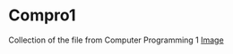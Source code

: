 # Compro1
Collection of the file from Computer Programming 1
[Image](https://cdn.iwastesomuchtime.com/582013150011.jpg)
